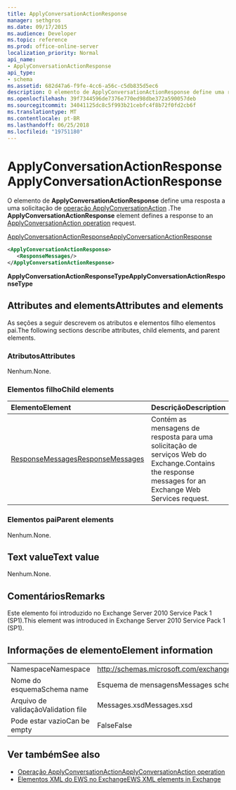 ```yaml
---
title: ApplyConversationActionResponse
manager: sethgros
ms.date: 09/17/2015
ms.audience: Developer
ms.topic: reference
ms.prod: office-online-server
localization_priority: Normal
api_name:
- ApplyConversationActionResponse
api_type:
- schema
ms.assetid: 682d47a6-f9fe-4cc6-a56c-c5db835d5ec6
description: O elemento de ApplyConversationActionResponse define uma resposta a uma solicitação de operação ApplyConversationAction.
ms.openlocfilehash: 39f7344596de7376e770ed98dbe372a590057deb
ms.sourcegitcommit: 34041125dc8c5f993b21cebfc4f8b72f0fd2cb6f
ms.translationtype: MT
ms.contentlocale: pt-BR
ms.lasthandoff: 06/25/2018
ms.locfileid: "19751180"
---
```

# <a name="applyconversationactionresponse"></a><span data-ttu-id="741c9-103">ApplyConversationActionResponse</span><span class="sxs-lookup"><span data-stu-id="741c9-103">ApplyConversationActionResponse</span></span>

<span data-ttu-id="741c9-104">O elemento de **ApplyConversationActionResponse** define uma resposta a uma solicitação de [operação ApplyConversationAction](applyconversationaction-operation.md) .</span><span class="sxs-lookup"><span data-stu-id="741c9-104">The **ApplyConversationActionResponse** element defines a response to an [ApplyConversationAction operation](applyconversationaction-operation.md) request.</span></span> 
  
[<span data-ttu-id="741c9-105">ApplyConversationActionResponse</span><span class="sxs-lookup"><span data-stu-id="741c9-105">ApplyConversationActionResponse</span></span>](applyconversationactionresponse.md)
  
```XML
<ApplyConversationActionResponse>
   <ResponseMessages/>
</ApplyConversationActionResponse>
```

 <span data-ttu-id="741c9-106">**ApplyConversationActionResponseType**</span><span class="sxs-lookup"><span data-stu-id="741c9-106">**ApplyConversationActionResponseType**</span></span>
## <a name="attributes-and-elements"></a><span data-ttu-id="741c9-107">Attributes and elements</span><span class="sxs-lookup"><span data-stu-id="741c9-107">Attributes and elements</span></span>

<span data-ttu-id="741c9-108">As seções a seguir descrevem os atributos e elementos filho elementos pai.</span><span class="sxs-lookup"><span data-stu-id="741c9-108">The following sections describe attributes, child elements, and parent elements.</span></span>
  
### <a name="attributes"></a><span data-ttu-id="741c9-109">Atributos</span><span class="sxs-lookup"><span data-stu-id="741c9-109">Attributes</span></span>

<span data-ttu-id="741c9-110">Nenhum.</span><span class="sxs-lookup"><span data-stu-id="741c9-110">None.</span></span>
  
### <a name="child-elements"></a><span data-ttu-id="741c9-111">Elementos filho</span><span class="sxs-lookup"><span data-stu-id="741c9-111">Child elements</span></span>

|<span data-ttu-id="741c9-112">**Elemento**</span><span class="sxs-lookup"><span data-stu-id="741c9-112">**Element**</span></span>|<span data-ttu-id="741c9-113">**Descrição**</span><span class="sxs-lookup"><span data-stu-id="741c9-113">**Description**</span></span>|
|:-----|:-----|
|[<span data-ttu-id="741c9-114">ResponseMessages</span><span class="sxs-lookup"><span data-stu-id="741c9-114">ResponseMessages</span></span>](responsemessages.md) <br/> |<span data-ttu-id="741c9-115">Contém as mensagens de resposta para uma solicitação de serviços Web do Exchange.</span><span class="sxs-lookup"><span data-stu-id="741c9-115">Contains the response messages for an Exchange Web Services request.</span></span>  <br/> |
   
### <a name="parent-elements"></a><span data-ttu-id="741c9-116">Elementos pai</span><span class="sxs-lookup"><span data-stu-id="741c9-116">Parent elements</span></span>

<span data-ttu-id="741c9-117">Nenhum.</span><span class="sxs-lookup"><span data-stu-id="741c9-117">None.</span></span>
  
## <a name="text-value"></a><span data-ttu-id="741c9-118">Text value</span><span class="sxs-lookup"><span data-stu-id="741c9-118">Text value</span></span>

<span data-ttu-id="741c9-119">Nenhum.</span><span class="sxs-lookup"><span data-stu-id="741c9-119">None.</span></span>
  
## <a name="remarks"></a><span data-ttu-id="741c9-120">Comentários</span><span class="sxs-lookup"><span data-stu-id="741c9-120">Remarks</span></span>

<span data-ttu-id="741c9-121">Este elemento foi introduzido no Exchange Server 2010 Service Pack 1 (SP1).</span><span class="sxs-lookup"><span data-stu-id="741c9-121">This element was introduced in Exchange Server 2010 Service Pack 1 (SP1).</span></span>
  
## <a name="element-information"></a><span data-ttu-id="741c9-122">Informações de elemento</span><span class="sxs-lookup"><span data-stu-id="741c9-122">Element information</span></span>

|||
|:-----|:-----|
|<span data-ttu-id="741c9-123">Namespace</span><span class="sxs-lookup"><span data-stu-id="741c9-123">Namespace</span></span>  <br/> |http://schemas.microsoft.com/exchange/services/2006/messages  <br/> |
|<span data-ttu-id="741c9-124">Nome do esquema</span><span class="sxs-lookup"><span data-stu-id="741c9-124">Schema name</span></span>  <br/> |<span data-ttu-id="741c9-125">Esquema de mensagens</span><span class="sxs-lookup"><span data-stu-id="741c9-125">Messages schema</span></span>  <br/> |
|<span data-ttu-id="741c9-126">Arquivo de validação</span><span class="sxs-lookup"><span data-stu-id="741c9-126">Validation file</span></span>  <br/> |<span data-ttu-id="741c9-127">Messages.xsd</span><span class="sxs-lookup"><span data-stu-id="741c9-127">Messages.xsd</span></span>  <br/> |
|<span data-ttu-id="741c9-128">Pode estar vazio</span><span class="sxs-lookup"><span data-stu-id="741c9-128">Can be empty</span></span>  <br/> |<span data-ttu-id="741c9-129">False</span><span class="sxs-lookup"><span data-stu-id="741c9-129">False</span></span>  <br/> |
   
## <a name="see-also"></a><span data-ttu-id="741c9-130">Ver também</span><span class="sxs-lookup"><span data-stu-id="741c9-130">See also</span></span>

- [<span data-ttu-id="741c9-131">Operação ApplyConversationAction</span><span class="sxs-lookup"><span data-stu-id="741c9-131">ApplyConversationAction operation</span></span>](applyconversationaction-operation.md)
- [<span data-ttu-id="741c9-132">Elementos XML do EWS no Exchange</span><span class="sxs-lookup"><span data-stu-id="741c9-132">EWS XML elements in Exchange</span></span>](ews-xml-elements-in-exchange.md)

